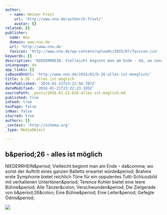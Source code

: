 ```yaml
---
author:
  - name: Heiner Frost
    url: 'http://www.nno.de/author/h-frost/'
    avatar: {}
related: []
publisher:
  name: Nno
  domain: www.nno.de
  url: 'http://www.nno.de'
  favicon: 'http://www.nno.de/wp-content/uploads/2015/07/favicon.ico'
keywords: []
description: 'NIEDERRHEIN. Vielleicht beginnt man am Ende - da, wo sonst der Auftritt eines ganzen Balletts erwartet würde. Brahms erste Symphonie bietet reichlich Töne für ein oppulentes Tutti-Schlussbild mit verhaltenen Untertönen. Terence Kohler bietet eine leere Bühne. Alle Tänzer: Verschwunden. Die Zielgerade von b.26: Eine Bühne. Eine Leiter. Gefegte Ödnis.'
inLanguage: de
app_links: []
isBasedOnUrl: 'http://www.nno.de/2016/01/b-26-alles-ist-moeglich/'
title: b.26 - alles ist möglich
datePublished: '2016-01-21T23:22:56.707Z'
dateModified: '2016-01-21T23:22:23.185Z'
sourcePath: _posts/2016-01-21-b26-alles-ist-moglich.md
published: true
inFeed: true
hasPage: false
inNav: false
starred: true
authors: []
_context: 'http://schema.org'
_type: MediaObject

---
```

<article style=""><h1>b&amp;period;26 - alles ist möglich</h1><p>NIEDERRHEIN&amp;period; Vielleicht beginnt man am Ende - da&amp;comma; wo sonst der Auftritt eines ganzen Balletts erwartet würde&amp;period; Brahms erste Symphonie bietet reichlich Töne für ein oppulentes Tutti-Schlussbild mit verhaltenen Untertönen&amp;period; Terence Kohler bietet eine leere Bühne&amp;period; Alle Tänzer&amp;colon; Verschwunden&amp;period; Die Zielgerade von b&amp;period;26&amp;colon; Eine Bühne&amp;period; Eine Leiter&amp;period; Gefegte Ödnis&amp;period;</p><img src="http://www.nno.de/wp-content/uploads/2016/01/wwwone.jpg" /></article>